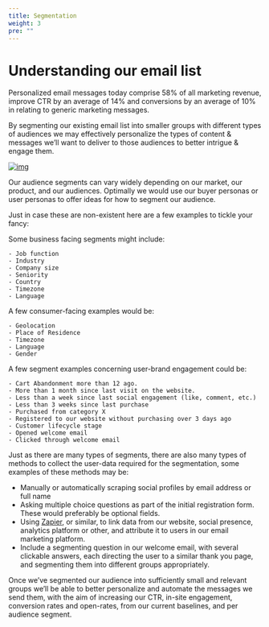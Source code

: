 ```yaml
---
title: Segmentation
weight: 3
pre: ""
---
```


# Understanding our email list

Personalized email messages today comprise 58% of all marketing revenue, improve CTR by an average of 14% and conversions by an average of 10% in relating to generic marketing messages.

By segmenting our existing email list into smaller groups with different types of audiences we may effectively personalize the types of content & messages we’ll want to deliver to those audiences to better intrigue & engage them.

[![img](/qlc/assets/email/image2.png)](https://www.skidmore.edu/webhelp/informz/uploads/Informz_Benchmark-Report_2015.pdf)

Our audience segments can vary widely depending on our market, our product, and our audiences. Optimally we would use our buyer personas or user personas to offer ideas for how to segment our audience.

Just in case these are non-existent here are a few examples to tickle your fancy:

Some business facing segments might include:
```
- Job function
- Industry
- Company size
- Seniority
- Country
- Timezone
- Language
```
A few consumer-facing examples would be:
```
- Geolocation
- Place of Residence
- Timezone
- Language
- Gender
```
A few segment examples concerning user-brand engagement could be:
```
- Cart Abandonment more than 12 ago.
- More than 1 month since last visit on the website.
- Less than a week since last social engagement (like, comment, etc.)
- Less than 3 weeks since last purchase
- Purchased from category X
- Registered to our website without purchasing over 3 days ago
- Customer lifecycle stage
- Opened welcome email
- Clicked through welcome email
```
Just as there are many types of segments, there are also many types of methods to collect the user-data required for the segmentation, some examples of these methods may be:

- Manually or automatically scraping social profiles by email address or full name
- Asking multiple choice questions as part of the initial registration form. These would preferably be optional fields.
- Using [Zapier](zapier.com), or similar, to link data from our website, social presence, analytics platform or other, and attribute it to users in our email marketing platform.
- Include a segmenting question in our welcome email, with several clickable answers, each directing the user to a similar thank you page, and segmenting them into different groups appropriately.

Once we’ve segmented our audience into sufficiently small and relevant groups we’ll be able to better personalize and automate the messages we send them, with the aim of increasing our CTR, in-site engagement, conversion rates and open-rates, from our current baselines, and per audience segment.
